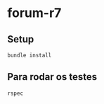 forum-r7
========

Setup
-----

`bundle install`

Para rodar os testes
--------------------

`rspec`
